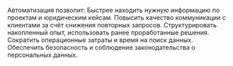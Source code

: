 Автоматизация позволит:
Быстрее находить нужную информацию по проектам и юридическим кейсам.
Повысить качество коммуникации с клиентами за счёт снижения повторных запросов.
Структурировать накопленный опыт, использовать ранее проработанные решения.
Сократить операционные затраты и время на поиск данных.
Обеспечить безопасность и соблюдение законодательства о персональных данных.
